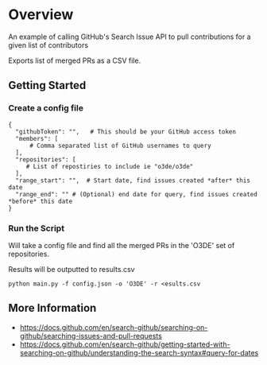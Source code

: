 # Overview

An example of calling GitHub's Search Issue API to pull contributions for a given list of contributors

Exports list of merged PRs as a CSV file.

## Getting Started

### Create a config file
```
{
  "githubToken": "",   # This should be your GitHub access token
  "members": [
      # Comma separated list of GitHub usernames to query
  ],
  "repositories": [
     # List of repostiries to include ie "o3de/o3de"
  ],
  "range_start": "",  # Start date, find issues created *after* this date
  "range_end": "" # (Optional) end date for query, find issues created *before* this date
}
```
### Run the Script
Will take a config file and find all the merged PRs in the 'O3DE' set of repositories.

Results will be outputted to results.csv

```
python main.py -f config.json -o 'O3DE' -r <esults.csv
```

## More Information 

* https://docs.github.com/en/search-github/searching-on-github/searching-issues-and-pull-requests
* https://docs.github.com/en/search-github/getting-started-with-searching-on-github/understanding-the-search-syntax#query-for-dates